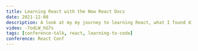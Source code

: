 ```yaml
---
title: Learning React with the New React Docs
date: 2021-12-08
description: A look at my my journey to learning React, what I found difficult to grasp and how the new docs helped me and what my favourite parts of the new docs are.
video: -7odLW_hG7s
tags: [conference-talk, react, learning-to-code]
conference: React Conf
---
```

